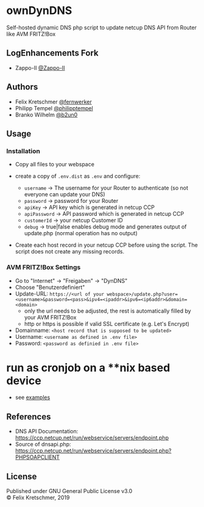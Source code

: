 # ownDynDNS
Self-hosted dynamic DNS php script to update netcup DNS API from Router like AVM FRITZ!Box  

## LogEnhancements Fork
* Zappo-II [@Zappo-II](https://github.com/Zappo-II)

## Authors
* Felix Kretschmer [@fernwerker](https://github.com/fernwerker)
* Philipp Tempel [@philipptempel](https://github.com/philipptempel)
* Branko Wilhelm [@b2un0](https://github.com/b2un0)

## Usage
### Installation
* Copy all files to your webspace
* create a copy of `.env.dist` as `.env` and configure:
  * `username` -> The username for your Router to authenticate (so not everyone can update your DNS)
  * `password` -> password for your Router
  * `apiKey` -> API key which is generated in netcup CCP
  * `apiPassword` -> API password which is generated in netcup CCP
  * `customerId` -> your netcup Customer ID
  * `debug` -> true|false enables debug mode and generates output of update.php (normal operation has no output)
  
* Create each host record in your netcup CCP before using the script. The script does not create any missing records.

### AVM FRITZ!Box Settings
* Go to "Internet" -> "Freigaben" -> "DynDNS"
* Choose "Benutzerdefiniert"
* Update-URL: `https://<url of your webspace>/update.php?user=<username>&password=<pass>&ipv4=<ipaddr>&ipv6=<ip6addr>&domain=<domain>`
  * only the url needs to be adjusted, the rest is automatically filled by your AVM FRITZ!Box
  * http or https is possible if valid SSL certificate (e.g. Let's Encrypt)
* Domainname: `<host record that is supposed to be updated>`
* Username: `<username as defined in .env file>`
* Password: `<password as definied in .env file>`

# run as cronjob on a **nix based device
* see [examples](./examples)

## References
* DNS API Documentation: https://ccp.netcup.net/run/webservice/servers/endpoint.php
* Source of dnsapi.php: https://ccp.netcup.net/run/webservice/servers/endpoint.php?PHPSOAPCLIENT

## License
Published under GNU General Public License v3.0  
&copy; Felix Kretschmer, 2019

